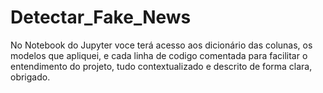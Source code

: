 # Detectar_Fake_News
No Notebook do Jupyter voce terá acesso aos dicionário das colunas, os modelos que apliquei, e cada linha de codigo comentada para facilitar o entendimento do projeto, tudo contextualizado e descrito de forma clara, obrigado.
